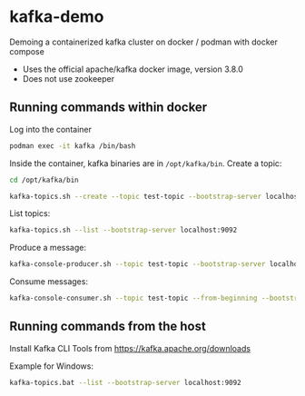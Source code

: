 # kafka-demo
Demoing a containerized kafka cluster on docker / podman with docker compose

* Uses the official apache/kafka docker image, version 3.8.0
* Does not use zookeeper

## Running commands within docker

Log into the container

```bash
podman exec -it kafka /bin/bash
```

Inside the container, kafka binaries are in `/opt/kafka/bin`. Create a topic:

```bash
cd /opt/kafka/bin

kafka-topics.sh --create --topic test-topic --bootstrap-server localhost:9092 --partitions 1 --replication-factor 1
```

List topics:
```bash
kafka-topics.sh --list --bootstrap-server localhost:9092
```

Produce a message:
```bash
kafka-console-producer.sh --topic test-topic --bootstrap-server localhost:9092

```

Consume messages:
```bash
kafka-console-consumer.sh --topic test-topic --from-beginning --bootstrap-server localhost:9092

```


## Running commands from the host

Install Kafka CLI Tools from https://kafka.apache.org/downloads

Example for Windows:

```bash
kafka-topics.bat --list --bootstrap-server localhost:9092
```
